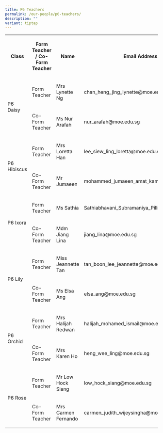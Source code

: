 ```yaml
---
title: P6 Teachers
permalink: /our-people/p6-teachers/
description: ""
variant: tiptap
---
```

<table><tbody><tr><th rowspan="1" colspan="1"><p>Class</p></th><th rowspan="1" colspan="1"><p>Form Teacher / Co-Form Teacher</p></th><th rowspan="1" colspan="1"><p>Name</p></th><th rowspan="1" colspan="1"><p>Email Address</p></th></tr><tr><td rowspan="2" colspan="1"><p>P6 Daisy</p></td><td rowspan="1" colspan="1"><p>Form Teacher</p></td><td rowspan="1" colspan="1"><p>Mrs Lynette Ng</p></td><td rowspan="1" colspan="1"><p>chan_heng_jing_lynette@moe.edu.sg</p></td></tr><tr><td rowspan="1" colspan="1"><p>Co-Form Teacher</p></td><td rowspan="1" colspan="1"><p>Ms Nur Arafah</p></td><td rowspan="1" colspan="1"><p>nur_arafah@moe.edu.sg</p></td></tr><tr><td rowspan="2" colspan="1"><p>P6 Hibiscus</p></td><td rowspan="1" colspan="1"><p>Form Teacher</p></td><td rowspan="1" colspan="1"><p>Mrs Loretta Han</p></td><td rowspan="1" colspan="1"><p>lee_siew_ling_loretta@moe.edu.sg</p></td></tr><tr><td rowspan="1" colspan="1"><p>Co-Form Teacher</p></td><td rowspan="1" colspan="1"><p>Mr Jumaeen</p></td><td rowspan="1" colspan="1"><p>mohammed_jumaeen_amat_kamsin@moe.edu.sg</p></td></tr><tr><td rowspan="2" colspan="1"><p>P6 Ixora</p></td><td rowspan="1" colspan="1"><p>Form Teacher</p></td><td rowspan="1" colspan="1"><p>Ms Sathia</p></td><td rowspan="1" colspan="1"><p>Sathiabhavani_Subramaniya_Pilli@moe.edu.sg</p></td></tr><tr><td rowspan="1" colspan="1"><p>Co-Form Teacher</p></td><td rowspan="1" colspan="1"><p>Mdm Jiang Lina</p></td><td rowspan="1" colspan="1"><p>jiang_lina@moe.edu.sg</p></td></tr><tr><td rowspan="2" colspan="1"><p>P6 Lily</p></td><td rowspan="1" colspan="1"><p>Form Teacher</p></td><td rowspan="1" colspan="1"><p>Miss Jeannette Tan</p></td><td rowspan="1" colspan="1"><p>tan_boon_lee_jeannette@moe.edu.sg</p></td></tr><tr><td rowspan="1" colspan="1"><p>Co-Form Teacher</p></td><td rowspan="1" colspan="1"><p>Ms Elsa Ang</p></td><td rowspan="1" colspan="1"><p>elsa_ang@moe.edu.sg</p></td></tr><tr><td rowspan="2" colspan="1"><p>P6 Orchid</p></td><td rowspan="1" colspan="1"><p>Form Teacher</p></td><td rowspan="1" colspan="1"><p>Mrs Halijah Redwan</p></td><td rowspan="1" colspan="1"><p>halijah_mohamed_ismail@moe.edu.sg</p></td></tr><tr><td rowspan="1" colspan="1"><p>Co-Form Teacher</p></td><td rowspan="1" colspan="1"><p>Mrs Karen Ho</p></td><td rowspan="1" colspan="1"><p>heng_wee_ling@moe.edu.sg</p></td></tr><tr><td rowspan="2" colspan="1"><p>P6 Rose</p></td><td rowspan="1" colspan="1"><p>Form Teacher</p></td><td rowspan="1" colspan="1"><p>Mr Low Hock Siang</p></td><td rowspan="1" colspan="1"><p>low_hock_siang@moe.edu.sg</p></td></tr><tr><td rowspan="1" colspan="1"><p>Co-Form Teacher</p></td><td rowspan="1" colspan="1"><p>Mrs Carmen Fernando</p></td><td rowspan="1" colspan="1"><p>carmen_judith_wijeysingha@moe.edu.sg</p></td></tr></tbody></table><p></p>